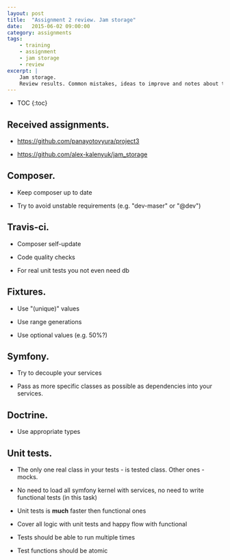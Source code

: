 ```yaml
---
layout: post
title:  "Assignment 2 review. Jam storage"
date:   2015-06-02 09:00:00
category: assignments
tags:
    - training
    - assignment
    - jam storage
    - review
excerpt: |
    Jam storage.
    Review results. Common mistakes, ideas to improve and notes about this assignment.
---
```

* TOC
{:toc}

## Received assignments.

* https://github.com/panayotovyura/project3

* https://github.com/alex-kalenyuk/jam_storage

## Composer.

* Keep composer up to date

* Try to avoid unstable requirements (e.g. "dev-maser" or "@dev")

## Travis-ci.

* Composer self-update

* Code quality checks

* For real unit tests you not even need db

## Fixtures.

* Use "(unique)" values

* Use range generations

* Use optional values (e.g. 50%?)

## Symfony.

* Try to decouple your services

* Pass as more specific classes as possible as dependencies into your services.

## Doctrine.

* Use appropriate types

## Unit tests.

* The only one real class in your tests - is tested class. Other ones - mocks.

* No need to load all symfony kernel with services, no need to write functional tests (in this task)

* Unit tests is **much** faster then functional ones

* Cover all logic with unit tests and happy flow with functional

* Tests should be able to run multiple times

* Test functions should be atomic